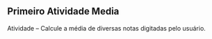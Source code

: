 ## Primeiro Atividade Media

Atividade – Calcule a média de diversas notas digitadas pelo usuário.

